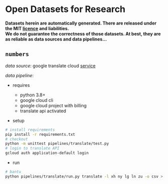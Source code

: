 # Open Datasets for Research

**Datasets herein are automatically generated. There are released under the MIT [licence](LICENSE) and liabilities.<br> 
We do not guarantee the correctness of those datasets. At best, they are as reliable as data sources and data pipelines...** 

## `numbers`

*data source*: google translate cloud [service](https://cloud.google.com/translate/docs/languages)

*data pipeline*: 

- requires
  - python 3.8+
  - google cloud cli
  - google cloud project with billing
  - translate api activated


- setup 

````bash
# install requirements
pip install -r requirements.txt
# checkout
python -m unittest pipelines/translate/test.py
# login to translate API
gcloud auth application-default login
````

- run

````bash
# bantu
python pipelines/translate/run.py translate -l xh ny lg ln zu -o csv > numbers/bantus.csv
````
